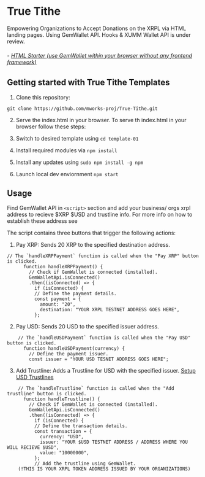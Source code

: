 # True Tithe

Empowering Organizations to Accept Donations on the XRPL via HTML landing pages.
Using GemWallet API. Hooks & XUMM Wallet API is under review.

###### - [HTML Starter (use GemWallet within your browser without any frontend framework)](/html-starter/)

## Getting started with True Tithe Templates

1. Clone this repository:
```
git clone https://github.com/mworks-proj/True-Tithe.git
```

2. Serve the index.html in your browser.
To serve th index.html in your browser follow these steps:

0. Switch to desired template using `cd template-01`
1. Install required modules via `npm install`
2. Install any updates using `sudo npm install -g npm`
3. Launch local dev enviornment `npm start`


## Usage

 Find GemWallet API in `<script>` section and add your business/ orgs xrpl address to recieve $XRP $USD and trustline info. For more info on how to establish these address see 

The script contains three buttons that trigger the following actions:
1. Pay XRP: Sends 20 XRP to the specified destination address.

```
// The `handleXRPPayment` function is called when the "Pay XRP" button is clicked.
      function handleXRPPayment() {
        // Check if GemWallet is connected (installed).
        GemWalletApi.isConnected()
        .then((isConnected) => {
          if (isConnected) {
          // Define the payment details.
          const payment = {
            amount: "20",
            destination: "YOUR XRPL TESTNET ADDRESS GOES HERE",
          };
```
2. Pay USD: Sends 20 USD to the specified issuer address.

```
    // The `handleUSDPayment` function is called when the "Pay USD" button is clicked.
      function handleUSDPayment(currency) {
        // Define the payment issuer.
        const issuer = "YOUR USD TESNET ADDRESS GOES HERE";
```
3. Add Trustline: Adds a Trustline for USD with the specified issuer. 
   [Setup USD Trustlines](https://issue.cash/)

```
    // The `handleTrustline` function is called when the "Add trustline" button is clicked.
      function handleTrustline() {
        // Check if GemWallet is connected (installed).
        GemWalletApi.isConnected()
        .then((isConnected) => {
          if (isConnected) {
          // Define the transaction details.
          const transaction = {
            currency: "USD",
            issuer: "YOUR $USD TESTNET ADDRESS / ADDRESS WHERE YOU WILL RECIEVE $USD",
            value: "10000000",
          };
          // Add the trustline using GemWallet.
    (!THIS IS YOUR XRPL TOKEN ADDRESS ISSUED BY YOUR ORGANIZATIONS)

```



